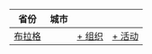 | 省份 | 城市 | | |
| --- | --- | --- | --- |
| [布拉格](by_city.md#prague) | | [+ 组织](https://github.com/swingdance/orgs/issues/new?assignees=&labels=add+org&projects=&template=02-add_entity.yml&title=Add%20Org%3A%20cs_CZ%20%E2%80%A2%20%3CName%3E&region=cs_CZ&province=Prague&city=Prague) | [+ 活动](https://github.com/swingdance/events/issues/new?assignees=&labels=add+event&projects=&template=02-add_entity.yml&title=Add%20Event%3A%202024%2Fcs_CZ%20%E2%80%A2%20%3CName%3E&region=cs_CZ&province=Prague&city=Prague&org_id=&date_starts=2024-&date_ends=2024-) |
